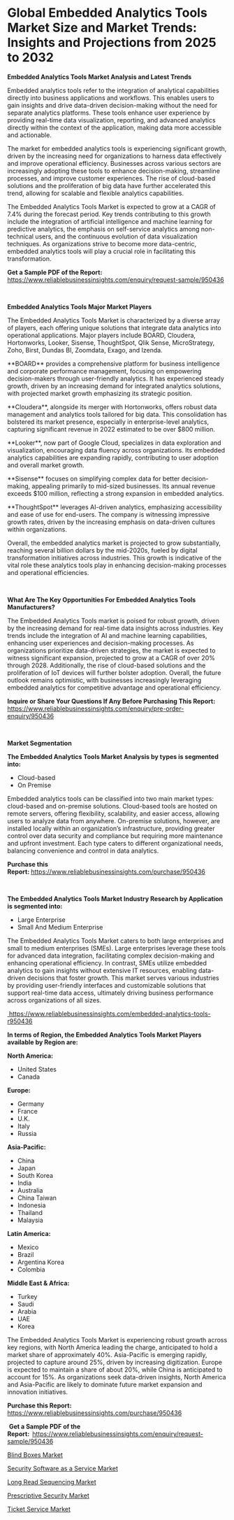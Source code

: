 <p><h1>Global Embedded Analytics Tools Market Size and Market Trends: Insights and Projections from 2025 to 2032</h1></p><p><strong>Embedded Analytics Tools Market Analysis and Latest Trends</strong></p>
<p><p>Embedded analytics tools refer to the integration of analytical capabilities directly into business applications and workflows. This enables users to gain insights and drive data-driven decision-making without the need for separate analytics platforms. These tools enhance user experience by providing real-time data visualization, reporting, and advanced analytics directly within the context of the application, making data more accessible and actionable.</p><p>The market for embedded analytics tools is experiencing significant growth, driven by the increasing need for organizations to harness data effectively and improve operational efficiency. Businesses across various sectors are increasingly adopting these tools to enhance decision-making, streamline processes, and improve customer experiences. The rise of cloud-based solutions and the proliferation of big data have further accelerated this trend, allowing for scalable and flexible analytics capabilities. </p><p>The Embedded Analytics Tools Market is expected to grow at a CAGR of 7.4% during the forecast period. Key trends contributing to this growth include the integration of artificial intelligence and machine learning for predictive analytics, the emphasis on self-service analytics among non-technical users, and the continuous evolution of data visualization techniques. As organizations strive to become more data-centric, embedded analytics tools will play a crucial role in facilitating this transformation.</p></p>
<p><strong>Get a Sample PDF of the Report:&nbsp;</strong> <a href="https://www.reliablebusinessinsights.com/enquiry/request-sample/950436?utm_campaign=1138&utm_medium=2&utm_source=Github&utm_content=ia&utm_term=06032025&utm_id=embedded-analytics-tools">https://www.reliablebusinessinsights.com/enquiry/request-sample/950436</a></p>
<p>&nbsp;</p>
<p><strong>Embedded Analytics Tools Major Market Players</strong></p>
<p><p>The Embedded Analytics Tools Market is characterized by a diverse array of players, each offering unique solutions that integrate data analytics into operational applications. Major players include BOARD, Cloudera, Hortonworks, Looker, Sisense, ThoughtSpot, Qlik Sense, MicroStrategy, Zoho, Birst, Dundas BI, Zoomdata, Exago, and Izenda.</p><p>**BOARD** provides a comprehensive platform for business intelligence and corporate performance management, focusing on empowering decision-makers through user-friendly analytics. It has experienced steady growth, driven by an increasing demand for integrated analytics solutions, with projected market growth emphasizing its strategic position.</p><p>**Cloudera**, alongside its merger with Hortonworks, offers robust data management and analytics tools tailored for big data. This consolidation has bolstered its market presence, especially in enterprise-level analytics, capturing significant revenue in 2022 estimated to be over $800 million.</p><p>**Looker**, now part of Google Cloud, specializes in data exploration and visualization, encouraging data fluency across organizations. Its embedded analytics capabilities are expanding rapidly, contributing to user adoption and overall market growth.</p><p>**Sisense** focuses on simplifying complex data for better decision-making, appealing primarily to mid-sized businesses. Its annual revenue exceeds $100 million, reflecting a strong expansion in embedded analytics.</p><p>**ThoughtSpot** leverages AI-driven analytics, emphasizing accessibility and ease of use for end-users. The company is witnessing impressive growth rates, driven by the increasing emphasis on data-driven cultures within organizations.</p><p>Overall, the embedded analytics market is projected to grow substantially, reaching several billion dollars by the mid-2020s, fueled by digital transformation initiatives across industries. This growth is indicative of the vital role these analytics tools play in enhancing decision-making processes and operational efficiencies.</p></p>
<p>&nbsp;</p>
<p><strong>What Are The Key Opportunities For Embedded Analytics Tools Manufacturers?</strong></p>
<p><p>The Embedded Analytics Tools market is poised for robust growth, driven by the increasing demand for real-time data insights across industries. Key trends include the integration of AI and machine learning capabilities, enhancing user experiences and decision-making processes. As organizations prioritize data-driven strategies, the market is expected to witness significant expansion, projected to grow at a CAGR of over 20% through 2028. Additionally, the rise of cloud-based solutions and the proliferation of IoT devices will further bolster adoption. Overall, the future outlook remains optimistic, with businesses increasingly leveraging embedded analytics for competitive advantage and operational efficiency.</p></p>
<p><strong>Inquire or Share Your Questions If Any Before Purchasing This Report:</strong> <a href="https://www.reliablebusinessinsights.com/enquiry/pre-order-enquiry/950436?utm_campaign=1138&utm_medium=2&utm_source=Github&utm_content=ia&utm_term=06032025&utm_id=embedded-analytics-tools">https://www.reliablebusinessinsights.com/enquiry/pre-order-enquiry/950436</a></p>
<p>&nbsp;</p>
<p><strong>Market Segmentation</strong></p>
<p><strong>The Embedded Analytics Tools Market Analysis by types is segmented into:</strong></p>
<p><ul><li>Cloud-based</li><li>On Premise</li></ul></p>
<p><p>Embedded analytics tools can be classified into two main market types: cloud-based and on-premise solutions. Cloud-based tools are hosted on remote servers, offering flexibility, scalability, and easier access, allowing users to analyze data from anywhere. On-premise solutions, however, are installed locally within an organization’s infrastructure, providing greater control over data security and compliance but requiring more maintenance and upfront investment. Each type caters to different organizational needs, balancing convenience and control in data analytics.</p></p>
<p><strong>Purchase this Report:&nbsp;</strong><a href="https://www.reliablebusinessinsights.com/purchase/950436?utm_campaign=1138&utm_medium=2&utm_source=Github&utm_content=ia&utm_term=06032025&utm_id=embedded-analytics-tools">https://www.reliablebusinessinsights.com/purchase/950436</a></p>
<p>&nbsp;</p>
<p><strong>The Embedded Analytics Tools Market Industry Research by Application is segmented into:</strong></p>
<p><ul><li>Large Enterprise</li><li>Small And Medium Enterprise</li></ul></p>
<p><p>The Embedded Analytics Tools Market caters to both large enterprises and small to medium enterprises (SMEs). Large enterprises leverage these tools for advanced data integration, facilitating complex decision-making and enhancing operational efficiency. In contrast, SMEs utilize embedded analytics to gain insights without extensive IT resources, enabling data-driven decisions that foster growth. This market serves various industries by providing user-friendly interfaces and customizable solutions that support real-time data access, ultimately driving business performance across organizations of all sizes.</p></p>
<p><a href="https://www.reliablebusinessinsights.com/embedded-analytics-tools-r950436?utm_campaign=1138&utm_medium=2&utm_source=Github&utm_content=ia&utm_term=06032025&utm_id=embedded-analytics-tools">&nbsp;https://www.reliablebusinessinsights.com/embedded-analytics-tools-r950436</a></p>
<p><strong>In terms of Region, the Embedded Analytics Tools Market Players available by Region are:</strong></p>
<p>
    <p> <strong> North America: </strong>
        <ul>
            <li>United States</li>
            <li>Canada</li>
        </ul>
        </p> 
    <p> <strong> Europe: </strong>
        <ul>
            <li>Germany</li>
            <li>France</li>
            <li>U.K.</li>
            <li>Italy</li>
            <li>Russia</li>
        </ul>
        </p> 
    <p> <strong> Asia-Pacific: </strong>
        <ul>
            <li>China</li>
            <li>Japan</li>
            <li>South Korea</li>
            <li>India</li>
            <li>Australia</li>
            <li>China Taiwan</li>
            <li>Indonesia</li>
            <li>Thailand</li>
            <li>Malaysia</li>
        </ul>
        </p> 
    <p> <strong> Latin America: </strong>
        <ul>
            <li>Mexico</li>
            <li>Brazil</li>
            <li>Argentina Korea</li>
            <li>Colombia</li>
        </ul>
        </p> 
    <p> <strong> Middle East & Africa: </strong>
        <ul>
            <li>Turkey</li>
            <li>Saudi</li>
            <li>Arabia</li>
            <li>UAE</li>
            <li>Korea</li>
        </ul>
    </p>
    </p>
<p><p>The Embedded Analytics Tools Market is experiencing robust growth across key regions, with North America leading the charge, anticipated to hold a market share of approximately 40%. Asia-Pacific is emerging rapidly, projected to capture around 25%, driven by increasing digitization. Europe is expected to maintain a share of about 20%, while China is anticipated to account for 15%. As organizations seek data-driven insights, North America and Asia-Pacific are likely to dominate future market expansion and innovation initiatives.</p></p>
<p><strong>Purchase this Report: </strong><a href="https://www.reliablebusinessinsights.com/purchase/950436?utm_campaign=1138&utm_medium=2&utm_source=Github&utm_content=ia&utm_term=06032025&utm_id=embedded-analytics-tools">https://www.reliablebusinessinsights.com/purchase/950436</a></p>
<p>&nbsp;<strong>Get a Sample PDF of the Report:&nbsp;&nbsp;</strong><a href="https://www.reliablebusinessinsights.com/enquiry/request-sample/950436?utm_campaign=1138&utm_medium=2&utm_source=Github&utm_content=ia&utm_term=06032025&utm_id=embedded-analytics-tools">https://www.reliablebusinessinsights.com/enquiry/request-sample/950436</a></p>
<p><strong></strong></p>
<p><p><a href="https://github.com/syskamazucqa/Market-Research-Report-List-1/blob/main/blind-boxes-market.md?utm_campaign=1138&utm_medium=2&utm_source=Github&utm_content=ia&utm_term=06032025&utm_id=embedded-analytics-tools">Blind Boxes Market</a></p><p><a href="https://github.com/thanenegenqa/Market-Research-Report-List-1/blob/main/security-software-as-a-service-market.md?utm_campaign=1138&utm_medium=2&utm_source=Github&utm_content=ia&utm_term=06032025&utm_id=embedded-analytics-tools">Security Software as a Service Market</a></p><p><a href="https://github.com/cachaskluwe/Market-Research-Report-List-1/blob/main/long-read-sequencing-market.md?utm_campaign=1138&utm_medium=2&utm_source=Github&utm_content=ia&utm_term=06032025&utm_id=embedded-analytics-tools">Long Read Sequencing Market</a></p><p><a href="https://github.com/lelkohydesyj/Market-Research-Report-List-1/blob/main/prescriptive-security-market.md?utm_campaign=1138&utm_medium=2&utm_source=Github&utm_content=ia&utm_term=06032025&utm_id=embedded-analytics-tools">Prescriptive Security Market</a></p><p><a href="https://github.com/cezilfinerv9/Market-Research-Report-List-1/blob/main/ticket-service-market.md?utm_campaign=1138&utm_medium=2&utm_source=Github&utm_content=ia&utm_term=06032025&utm_id=embedded-analytics-tools">Ticket Service Market</a></p></p>